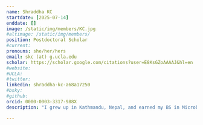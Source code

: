 ```yaml
---
name: Shraddha KC
startdate: [2025-07-14]
enddate: []
image: /static/img/members/KC.jpg
#altimage: /static/img/members/
position: Postdoctoral Scholar
#current:
pronouns: she/her/hers
email: skc (at) g.ucla.edu
scholar: https://scholar.google.com/citations?user=E8KsGZoAAAAJ&hl=en 
#website:
#UCLA: 
#twitter: 
linkedin: shraddha-kc-a68a17250
#bsky: 
#github: 
orcid: 0000-0003-3317-988X
description: "I grew up in Kathmandu, Nepal, and earned my BS in Microbiology from St. Xavier’s College. As an undergraduate, I worked on projects characterizing the antimicrobial properties of medicinal plants and conducted a study on the physicochemical and microbial analysis of the Bagmati River in Kathmandu valley. After graduating, I interned in the pathology department at Shahid Gangalal National Heart Center before beginning my PhD in Molecular and Cellular Life Sciences at the University of Wyoming in 2019. For my doctoral research in Dr. Thomas Boothby’s lab, I studied how the chemical environment influences the ensemble-function relationships of intrinsically disordered proteins during desiccation. Broadly, I’m interested in protein aggregation in the context of disease and development. As a postdoctoral scholar in the Samelson Lab, I will investigate how sequence and cellular factors drive the aggregation of amyloid-forming proteins, using biophysical and biochemical approaches both in vitro and in iPSC-derived neuronal models. I’m excited to work at the interface of protein biochemistry, biophysics, cell biology, and functional genomics. Outside the lab, I enjoy traveling, hiking, reading, watching soccer and cricket." 

---
```

